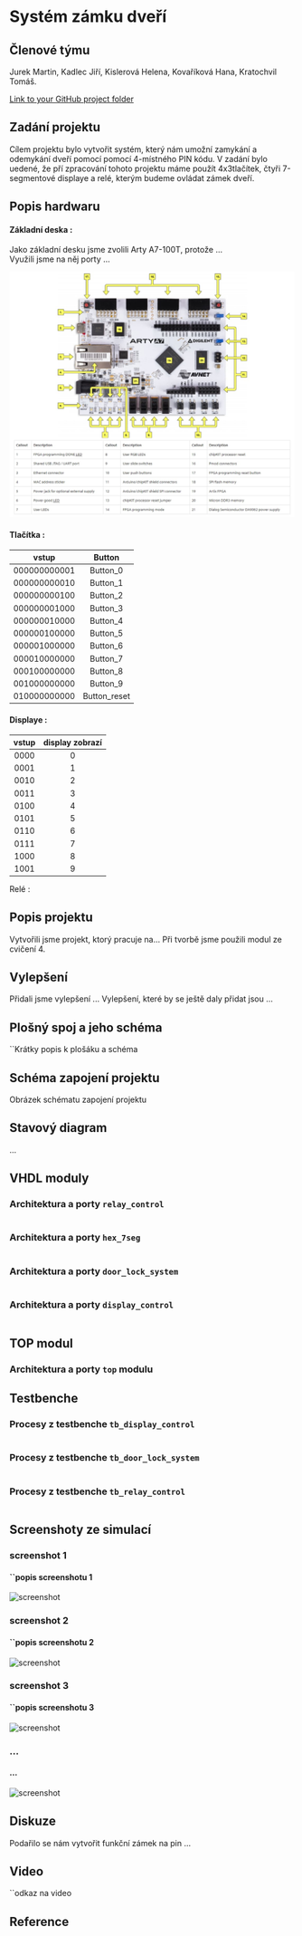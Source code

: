 # Systém zámku dveří

## Členové týmu
Jurek Martin, Kadlec Jiří, Kislerová Helena, Kovaříková Hana, Kratochvil Tomáš.

[Link to your GitHub project folder](https://github.com/Krakenuz/Digital-electronics-1-Project)

## Zadání projektu
Cílem projektu bylo vytvořit systém, který nám umožní zamykání a odemykání dveří pomocí pomocí 4-místného PIN kódu. V zadání bylo uedené, že pří zpracování tohoto projektu máme použít 4x3tlačítek, čtyři 7-segmentové displaye a relé, kterým budeme ovládat zámek dveří. 

## Popis hardwaru
#### Základní deska :
Jako základní desku jsme zvolili Arty A7-100T, protože ...  
Využili jsme na něj porty ...

![doska](/Images/board.jpg)

#### Tlačítka :
| vstup | Button |
|  :-: | :-: | 
| 000000000001 | Button_0 |
| 000000000010 | Button_1 |
| 000000000100 | Button_2 |
| 000000001000 | Button_3 |
| 000000010000 | Button_4 |
| 000000100000 | Button_5 |
| 000001000000 | Button_6 |
| 000010000000 | Button_7 |
| 000100000000 | Button_8 |
| 001000000000 | Button_9 |
| 010000000000 | Button_reset |

#### Displaye :
| vstup | display zobrazí|
|  :-: | :-: | 
| 0000 | 0 |
| 0001 | 1 |
| 0010 | 2 |
| 0011 | 3 |
| 0100 | 4 |
| 0101 | 5 |
| 0110 | 6 |
| 0111 | 7 |
| 1000 | 8 |
| 1001 | 9 |

Relé :

## Popis projektu
Vytvořili jsme projekt, ktorý pracuje na...
Při tvorbě jsme použili modul ze cvičení 4.

## Vylepšení
Přidali jsme vylepšení ...
Vylepšení, které by se ještě daly přidat jsou ...

## Plošný spoj a jeho schéma
``Krátky popis k plošáku a schéma

## Schéma zapojení projektu
Obrázek schématu zapojení projektu

## Stavový diagram 
...

## VHDL moduly
### Architektura a porty `relay_control`
```vhdl 

```

### Architektura a porty `hex_7seg`
```vhdl

```

### Architektura a porty `door_lock_system`
```vhdl 

```

### Architektura a porty `display_control`
```vhdl

```

## TOP modul
### Architektura a porty `top` modulu

## Testbenche
### Procesy z testbenche `tb_display_control`
```vhdl 

```

### Procesy z testbenche `tb_door_lock_system`
```vhdl 

```

### Procesy z testbenche `tb_relay_control`
```vhdl 

```

## Screenshoty ze simulací
### screenshot 1 
#### ``popis screenshotu 1
![screenshot](/Images/scr1.png)
### screenshot 2
#### ``popis screenshotu 2
![screenshot](/Images/scr2.png)
### screenshot 3
#### ``popis screenshotu 3
![screenshot](/Images/scr2.png)
### ...
#### ...
![screenshot](/Images/scr4.png)

## Diskuze
Podařilo se nám vytvořit funkční zámek na pin ...

## Video
``odkaz na video

## Reference

